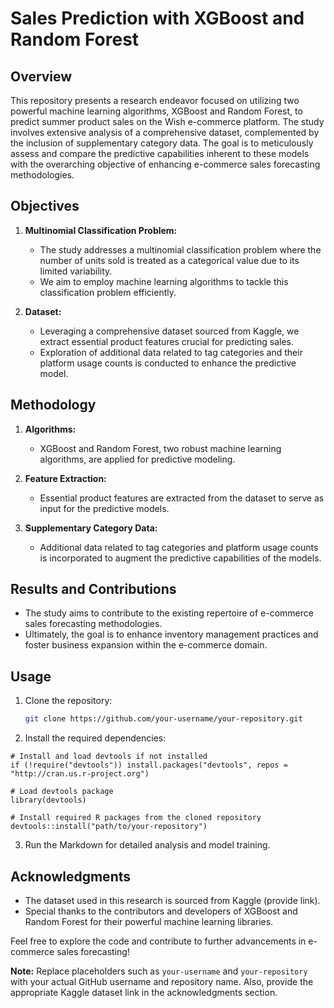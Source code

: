 # Sales Prediction with XGBoost and Random Forest

## Overview

This repository presents a research endeavor focused on utilizing two powerful machine learning algorithms, XGBoost and Random Forest, to predict summer product sales on the Wish e-commerce platform. The study involves extensive analysis of a comprehensive dataset, complemented by the inclusion of supplementary category data. The goal is to meticulously assess and compare the predictive capabilities inherent to these models with the overarching objective of enhancing e-commerce sales forecasting methodologies.

## Objectives

1. **Multinomial Classification Problem:**
   - The study addresses a multinomial classification problem where the number of units sold is treated as a categorical value due to its limited variability.
   - We aim to employ machine learning algorithms to tackle this classification problem efficiently.

2. **Dataset:**
   - Leveraging a comprehensive dataset sourced from Kaggle, we extract essential product features crucial for predicting sales.
   - Exploration of additional data related to tag categories and their platform usage counts is conducted to enhance the predictive model.

## Methodology

1. **Algorithms:**
   - XGBoost and Random Forest, two robust machine learning algorithms, are applied for predictive modeling.

2. **Feature Extraction:**
   - Essential product features are extracted from the dataset to serve as input for the predictive models.

3. **Supplementary Category Data:**
   - Additional data related to tag categories and platform usage counts is incorporated to augment the predictive capabilities of the models.

## Results and Contributions

- The study aims to contribute to the existing repertoire of e-commerce sales forecasting methodologies.
- Ultimately, the goal is to enhance inventory management practices and foster business expansion within the e-commerce domain.

## Usage

1. Clone the repository:

   ```bash
   git clone https://github.com/your-username/your-repository.git


2. Install the required dependencies:
```
# Install and load devtools if not installed
if (!require("devtools")) install.packages("devtools", repos = "http://cran.us.r-project.org")

# Load devtools package
library(devtools)

# Install required R packages from the cloned repository
devtools::install("path/to/your-repository")
```

3. Run the Markdown for detailed analysis and model training.

## Acknowledgments

- The dataset used in this research is sourced from Kaggle (provide link).
- Special thanks to the contributors and developers of XGBoost and Random Forest for their powerful machine learning libraries.

Feel free to explore the code and contribute to further advancements in e-commerce sales forecasting!

**Note:** Replace placeholders such as `your-username` and `your-repository` with your actual GitHub username and repository name. Also, provide the appropriate Kaggle dataset link in the acknowledgments section.
